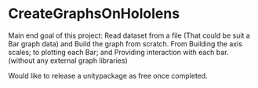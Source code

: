 # CreateGraphsOnHololens


Main end goal of this project: Read dataset from a file (That could be suit a Bar graph data) and Build the graph from scratch.
From Building the axis scales; to plotting each Bar; and Providing interaction with each bar.
(without any external graph libraries)

Would like to release a unitypackage as free once completed.